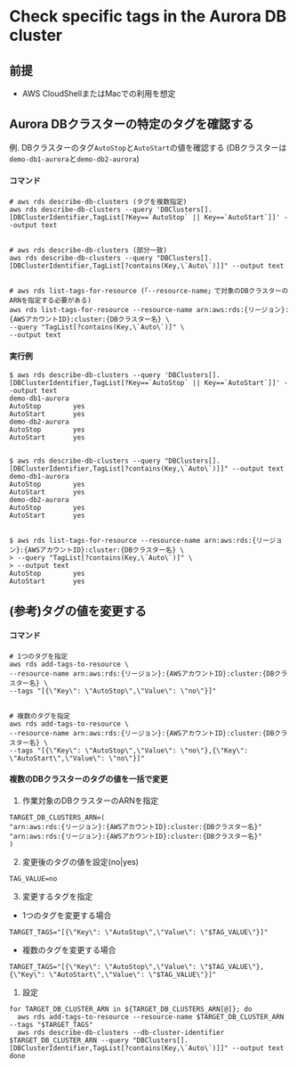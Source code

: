 # Check specific tags in the Aurora DB cluster

## 前提
- AWS CloudShellまたはMacでの利用を想定

## Aurora DBクラスターの特定のタグを確認する

例. DBクラスターのタグ`AutoStop`と`AutoStart`の値を確認する (DBクラスターは`demo-db1-aurora`と`demo-db2-aurora`)

#### コマンド
```
# aws rds describe-db-clusters (タグを複数指定)
aws rds describe-db-clusters --query 'DBClusters[].[DBClusterIdentifier,TagList[?Key==`AutoStop` || Key==`AutoStart`]]' --output text


# aws rds describe-db-clusters (部分一致)
aws rds describe-db-clusters --query "DBClusters[].[DBClusterIdentifier,TagList[?contains(Key,\`Auto\`)]]" --output text


# aws rds list-tags-for-resource (「--resource-name」で対象のDBクラスターのARNを指定する必要がある)
aws rds list-tags-for-resource --resource-name arn:aws:rds:{リージョン}:{AWSアカウントID}:cluster:{DBクラスター名} \
--query "TagList[?contains(Key,\`Auto\`)]" \
--output text
```

#### 実行例
```
$ aws rds describe-db-clusters --query 'DBClusters[].[DBClusterIdentifier,TagList[?Key==`AutoStop` || Key==`AutoStart`]]' --output text
demo-db1-aurora
AutoStop        yes
AutoStart       yes
demo-db2-aurora
AutoStop        yes
AutoStart       yes


$ aws rds describe-db-clusters --query "DBClusters[].[DBClusterIdentifier,TagList[?contains(Key,\`Auto\`)]]" --output text
demo-db1-aurora
AutoStop        yes
AutoStart       yes
demo-db2-aurora
AutoStop        yes
AutoStart       yes


$ aws rds list-tags-for-resource --resource-name arn:aws:rds:{リージョン}:{AWSアカウントID}:cluster:{DBクラスター名} \
> --query "TagList[?contains(Key,\`Auto\`)]" \
> --output text
AutoStop        yes
AutoStart       yes
```

## (参考)タグの値を変更する

#### コマンド
```
# 1つのタグを指定
aws rds add-tags-to-resource \
--resource-name arn:aws:rds:{リージョン}:{AWSアカウントID}:cluster:{DBクラスター名} \
--tags "[{\"Key\": \"AutoStop\",\"Value\": \"no\"}]"


# 複数のタグを指定
aws rds add-tags-to-resource \
--resource-name arn:aws:rds:{リージョン}:{AWSアカウントID}:cluster:{DBクラスター名} \
--tags "[{\"Key\": \"AutoStop\",\"Value\": \"no\"},{\"Key\": \"AutoStart\",\"Value\": \"no\"}]"
```

#### 複数のDBクラスターのタグの値を一括で変更

1. 作業対象のDBクラスターのARNを指定
```
TARGET_DB_CLUSTERS_ARN=(
"arn:aws:rds:{リージョン}:{AWSアカウントID}:cluster:{DBクラスター名}"
"arn:aws:rds:{リージョン}:{AWSアカウントID}:cluster:{DBクラスター名}"
)
```

2. 変更後のタグの値を設定(no|yes)
```
TAG_VALUE=no
```

3. 変更するタグを指定

- 1つのタグを変更する場合
```
TARGET_TAGS="[{\"Key\": \"AutoStop\",\"Value\": \"$TAG_VALUE\"}]"
```

- 複数のタグを変更する場合
```
TARGET_TAGS="[{\"Key\": \"AutoStop\",\"Value\": \"$TAG_VALUE\"},{\"Key\": \"AutoStart\",\"Value\": \"$TAG_VALUE\"}]"
```

1. 設定
```
for TARGET_DB_CLUSTER_ARN in ${TARGET_DB_CLUSTERS_ARN[@]}; do
  aws rds add-tags-to-resource --resource-name $TARGET_DB_CLUSTER_ARN --tags "$TARGET_TAGS"
  aws rds describe-db-clusters --db-cluster-identifier $TARGET_DB_CLUSTER_ARN --query "DBClusters[].[DBClusterIdentifier,TagList[?contains(Key,\`Auto\`)]]" --output text
done
```
